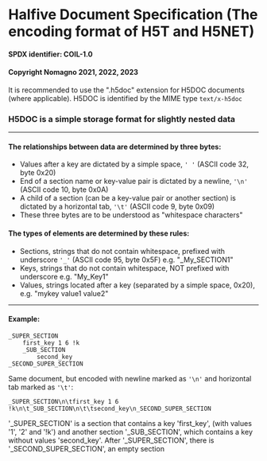 # Halfive Document Specification (The encoding format of H5T and H5NET)
#### SPDX identifier: COIL-1.0
#### Copyright Nomagno 2021, 2022, 2023

It is recommended to use the ".h5doc" extension for H5DOC documents (where applicable).
H5DOC is identified by the MIME type `text/x-h5doc`

### H5DOC is a simple storage format for slightly nested data

***

#### The relationships between data are determined by three bytes:
 - Values after a key are dictated by a simple space, `' '` (ASCII code 32, byte 0x20)
 - End of a section name or key-value pair is dictated by a newline, `'\n'` (ASCII code 10, byte 0x0A)
 - A child of a section (can be a key-value pair or another section) is dictated by a horizontal tab, `'\t'` (ASCII code 9, byte 0x09)
 - These three bytes are to be understood as "whitespace characters"

#### The types of elements are determined by these rules:
 - Sections, strings that do not contain whitespace, prefixed with underscore `'_'` (ASCII code 95, byte 0x5F) e.g. "_My_SECTION1"
 - Keys, strings that do not contain whitespace, NOT prefixed with underscore e.g. "My_Key1"
 - Values, strings located after a key (separated by a simple space, 0x20), e.g. "mykey value1 value2"

***

#### Example:

```
_SUPER_SECTION
	first_key 1 6 !k
	_SUB_SECTION
		second_key
_SECOND_SUPER_SECTION
```

Same document, but encoded with newline marked as `'\n'` and horizontal tab marked as `'\t'`:

```
_SUPER_SECTION\n\tfirst_key 1 6 !k\n\t_SUB_SECTION\n\t\tsecond_key\n_SECOND_SUPER_SECTION
```

'_SUPER_SECTION' is a section that contains a key 'first_key', (with values '1', '2' and '!k') and another section '_SUB_SECTION', which contains a key without values 'second_key'. After '_SUPER_SECTION', there is '_SECOND_SUPER_SECTION', an empty section
